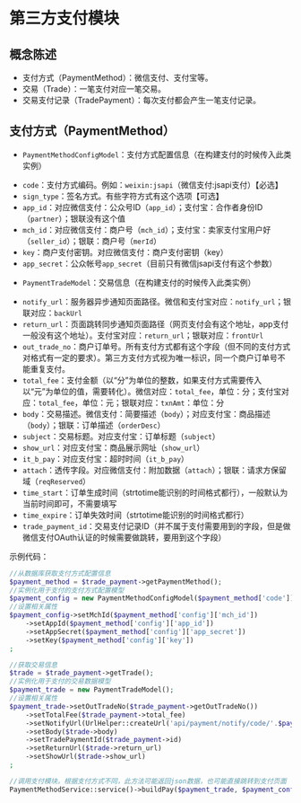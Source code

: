 # 第三方支付模块

## 概念陈述
- 支付方式（PaymentMethod）：微信支付、支付宝等。
- 交易（Trade）：一笔支付对应一笔交易。
- 交易支付记录（TradePayment）：每次支付都会产生一笔支付记录。

## 支付方式（PaymentMethod）
- `PaymentMethodConfigModel`：支付方式配置信息（在构建支付的时候传入此类实例）
 * `code`：支付方式编码。例如：`weixin:jsapi`（微信支付:jsapi支付）【必选】
 * `sign_type`：签名方式。有些字符方式有这个选项【可选】
 * `app_id`：对应微信支付：公众号ID（`app_id`）；支付宝：合作者身份ID（`partner`）；银联没有这个值
 * `mch_id`：对应微信支付：商户号（`mch_id`）；支付宝：卖家支付宝用户好（`seller_id`）；银联：商户号（`merId`）
 * `key`：商户支付密钥。对应微信支付：商户支付密钥（key）
 * `app_secret`：公众帐号`app_secret`（目前只有微信jsapi支付有这个参数）
- `PaymentTradeModel`：交易信息（在构建支付的时候传入此类实例）
 * `notify_url`：服务器异步通知页面路径。微信和支付宝对应：`notify_url`；银联对应：`backUrl`
 * `return_url`：页面跳转同步通知页面路径（网页支付会有这个地址，app支付一般没有这个地址）。支付宝对应：`return_url`；银联对应：`frontUrl`
 * `out_trade_no`：商户订单号。所有支付方式都有这个字段（但不同的支付方式对格式有一定的要求）。第三方支付方式视为唯一标识，同一个商户订单号不能重复支付。
 * `total_fee`：支付金额（以“分”为单位的整数，如果支付方式需要传入以“元”为单位的值，需要转化）。微信对应：`total_fee`，单位：分；支付宝对应：`total_fee`，单位：元；银联对应：`txnAmt`：单位：分
 * `body`：交易描述。微信支付：简要描述（`body`）；对应支付宝：商品描述（`body`）；银联：订单描述（`orderDesc`）
 * `subject`：交易标题。对应支付宝：订单标题（`subject`）
 * `show_url`：对应支付宝：商品展示网址（`show_url`）
 * `it_b_pay`：对应支付宝：超时时间（`it_b_pay`）
 * `attach`：透传字段。对应微信支付：附加数据（`attach`）；银联：请求方保留域（`reqReserved`）
 * `time_start`：订单生成时间（strtotime能识别的时间格式都行），一般默认为当前时间即可，不需要填写
 * `time_expire`：订单失效时间（strtotime能识别的时间格式都行）
 * `trade_payment_id`：交易支付记录ID（并不属于支付需要用到的字段，但是做微信支付OAuth认证的时候需要做跳转，要用到这个字段）


示例代码：
```php
//从数据库获取支付方式配置信息
$payment_method = $trade_payment->getPaymentMethod();
//实例化用于支付的支付方式配置模型
$payment_config = new PaymentMethodConfigModel($payment_method['code']);
//设置相关属性
$payment_config->setMchId($payment_method['config']['mch_id'])
    ->setAppId($payment_method['config']['app_id'])
    ->setAppSecret($payment_method['config']['app_secret'])
    ->setKey($payment_method['config']['key'])
;

//获取交易信息
$trade = $trade_payment->getTrade();
//实例化用于支付的交易数据模型
$payment_trade = new PaymentTradeModel();
//设置相关属性
$payment_trade->setOutTradeNo($trade_payment->getOutTradeNo())
    ->setTotalFee($trade_payment->total_fee)
    ->setNotifyUrl(UrlHelper::createUrl('api/payment/notify/code/'.$payment_method['code']))
    ->setBody($trade->body)
    ->setTradePaymentId($trade_payment->id)
    ->setReturnUrl($trade->return_url)
    ->setShowUrl($trade->show_url)
;

//调用支付模块。根据支付方式不同，此方法可能返回json数据，也可能直接跳转到支付页面
PaymentMethodService::service()->buildPay($payment_trade, $payment_config);
```